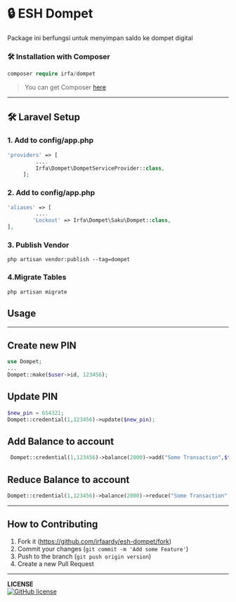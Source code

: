 
# 🔒 **ESH Dompet**

Package ini berfungsi untuk menyimpan saldo ke dompet digital


<h3>🛠️ Installation with Composer </h3>

```php
composer require irfa/dompet
```

>You can get Composer <a href="https://getcomposer.org/download/" target="_blank">here</a>

***
<h2>🛠️ Laravel Setup </h2>

<h3>1. Add to config/app.php</h3>

```php
'providers' => [
      	 ....
         Irfa\Dompet\DompetServiceProvider::class, 
     ];
```

<h3>2. Add to config/app.php</h3>

```php
'aliases' => [
         ....
    	'Lockout' => Irfa\Dompet\Saku\Dompet::class,
],
```

  <h3>3. Publish Vendor</h3>


    php artisan vendor:publish --tag=dompet

<h3>4.Migrate Tables</h3>

```
php artisan migrate
```



<h2>Usage</h2>

<hr>
<h2>Create new PIN</h2>

```php
use Dompet;
...
Dompet::make($user->id, 123456);
```

<h2>Update PIN</h2>

```php
$new_pin = 654321;
Dompet::credential(1,123456)->update($new_pin);
```



<h2>Add Balance to account</h2>

```php
 Dompet::credential(1,123456)->balance(2000)->add("Some Transaction",$transaction_id);
```

<h2>Reduce Balance to account</h2>

```php
Dompet::credential(1,123456)->balance(2000)->reduce("Some Transaction",$transaction_id);
```



------

## How to Contributing

1. Fork it (<https://github.com/irfaardy/esh-dompet/fork>)
3. Commit your changes (`git commit -m 'Add some Feature'`)
4. Push to the branch (`git push origin version`)
5. Create a new Pull Request
***

**LICENSE**<br>
<a href="https://github.com/irfaardy/lockout-account/blob/master/LICENSE"><img alt="GitHub license" src="https://img.shields.io/github/license/irfaardy/lockout-account?style=for-the-badge"></a>

